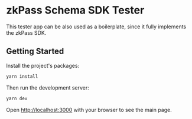 # zkPass Schema SDK Tester

This tester app can be also used as a boilerplate, since it fully implements the zkPass SDK.

## Getting Started

Install the project's packages:

```bash
yarn install
```

Then run the development server:

```bash
yarn dev
```

Open [http://localhost:3000](http://localhost:3000) with your browser to see the main page.
